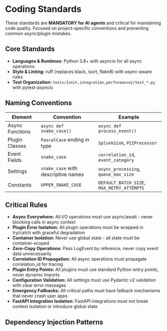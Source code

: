 # Coding Standards

These standards are **MANDATORY for AI agents** and critical for maintaining code quality. Focused on project-specific conventions and preventing common async/plugin mistakes.

## Core Standards

- **Languages & Runtimes:** Python 3.8+ with asyncio for all async operations
- **Style & Linting:** ruff (replaces black, isort, flake8) with async-aware rules
- **Test Organization:** `tests/{unit,integration,performance}/test_*.py` with pytest-asyncio

## Naming Conventions

| Element         | Convention                          | Example                                    |
| --------------- | ----------------------------------- | ------------------------------------------ |
| Async Functions | `async def snake_case()`            | `async def process_event()`                |
| Plugin Classes  | `PascalCase` ending in type         | `SplunkSink`, `PIIProcessor`               |
| Event Fields    | `snake_case`                        | `correlation_id`, `event_category`         |
| Settings        | `snake_case` with descriptive names | `async_processing`, `queue_max_size`       |
| Constants       | `UPPER_SNAKE_CASE`                  | `DEFAULT_BATCH_SIZE`, `MAX_RETRY_ATTEMPTS` |

## Critical Rules

- **Async Everywhere:** All I/O operations must use async/await - never blocking calls in async context
- **Plugin Error Isolation:** All plugin operations must be wrapped in try/catch with graceful degradation
- **Container Isolation:** Never use global state - all state must be container-scoped
- **Zero-Copy Operations:** Pass LogEvent by reference, never copy event data unnecessarily
- **Correlation ID Propagation:** All async operations must propagate correlation_id for tracing
- **Plugin Entry Points:** All plugins must use standard Python entry points, never dynamic imports
- **Configuration Validation:** All settings must use Pydantic v2 validation with clear error messages
- **Emergency Fallbacks:** All critical paths must have fallback mechanisms that never crash user apps
- **FastAPI Integration Isolation:** FastAPI integrations must not break context isolation or introduce global state

## Dependency Injection Patterns

```python